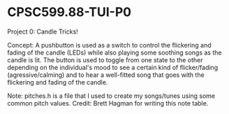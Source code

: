# CPSC599.88-TUI-P0

Project 0: Candle Tricks!

Concept: A pushbutton is used as a switch to control the flickering and fading of the candle (LEDs) while also playing some soothing songs as the candle is lit. The button is used to toggle from one state to the other depending on the individual's mood to see a certain kind of flicker/fading (agressive/calming) and to hear a well-fitted song that goes with the flickering and fading of the candle.

Note: pitches.h is a file that I used to create my songs/tunes using some common pitch values. Credit: Brett Hagman for writing this note table.

